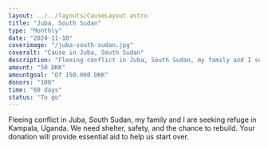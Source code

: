 ```yaml
---
layout: ../../layouts/CauseLayout.astro
title: "Juba, South Sudan"
type: "Monthly"
date: "2024-11-10"
coverimage: "/juba-south-sudan.jpg"
coveralt: "Cause in Juba, South Sudan"
description: "Fleeing conflict in Juba, South Sudan, my family and I seek refuge in a safer place."
amount: "50 DKK"
amountgoal: "Of 150.000 DKK"
donors: "100"
time: "60 days"
status: "To go"
---
```


Fleeing conflict in Juba, South Sudan, my family and I are seeking refuge in Kampala, Uganda. We need shelter, safety, and the chance to rebuild. Your donation will provide essential aid to help us start over.